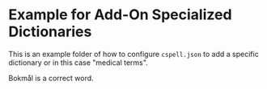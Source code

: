 # Example for Add-On Specialized Dictionaries

This is an example folder of how to configure `cspell.json` to add a specific dictionary or in this case "medical terms".

Bokmål is a correct word.

